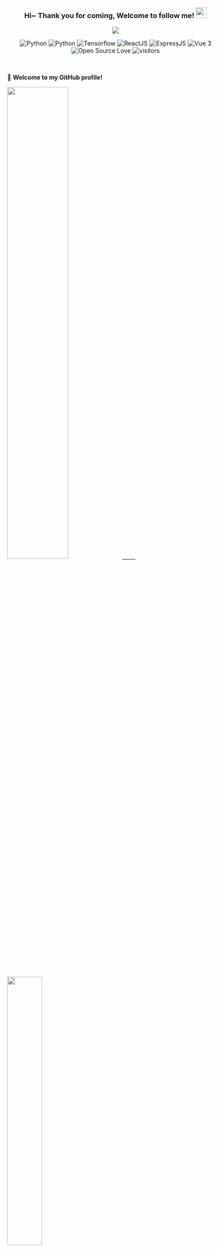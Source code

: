 <!--
**201206030/201206030** is a ✨ _special_ ✨ repository because its `README.md` (this file) appears on your GitHub profile.

Here are some ideas to get you started:

- 🔭 I’m currently working on ...
- 🌱 I’m currently learning ...
- 👯 I’m looking to collaborate on ...
- 🤔 I’m looking for help with ...
- 💬 Ask me about ...
- 📫 How to reach me: ...
- 😄 Pronouns: ...
- ⚡ Fun fact: ...
-->
<h3 align="center">
    Hi~ Thank you for coming, Welcome to follow me!
    <img src="https://media.giphy.com/media/hvRJCLFzcasrR4ia7z/giphy.gif" width="25px">
</h3>

<p align="center">
    <img src="https://readme-typing-svg.herokuapp.com?color=e65e2a&width=380&height=45&lines=Now+python+developer;Target+full-stack+developer;Always+learning+new+things">
</p>



<p align="center">
    <img alt="Python" src="https://img.shields.io/badge/Python%203.11-%234479A1.svg?logo=python">
    <img alt="Python" src="https://img.shields.io/badge/pyTorch-%234479A1.svg?logo=pytorch">
    <img alt="Tensorflow" src="https://img.shields.io/badge/tensorflow-%234479A1.svg?logo=tensorflow">
    <img alt="ReactJS" src="https://img.shields.io/badge/ReactJS%2016.18-%23000000.svg?logo=react">
    <img alt="ExpressJS" src="https://img.shields.io/badge/ExpressJS-%23000000.svg?logo=node.js">
    <img alt="Vue 3" src="https://img.shields.io/badge/Vue%203%20-%232b3847.svg?logo=vue.js">
    <img src="https://badges.frapsoft.com/os/v1/open-source.svg?v=102" alt="Open Source Love">
    <img src="https://visitor-badge.glitch.me/badge?page_id=jimmynet444.novel" alt="visitors">
</p>

<br/>

🎉 **Welcome to my GitHub profile!**

<a href="https://github.com/jimmynet444">
  <img style="width:53%" src="https://github-readme-stats.vercel.app/api?username=jimmynet444&count_private=true&show_icons=true&theme=radical" />&nbsp;&nbsp;&nbsp;&nbsp;&nbsp;&nbsp;&nbsp;&nbsp;
  <img style="width:40%" src="https://github-readme-stats.vercel.app/api/top-langs/?username=jimmynet444&layout=compact&theme=radical"/>
</a>
